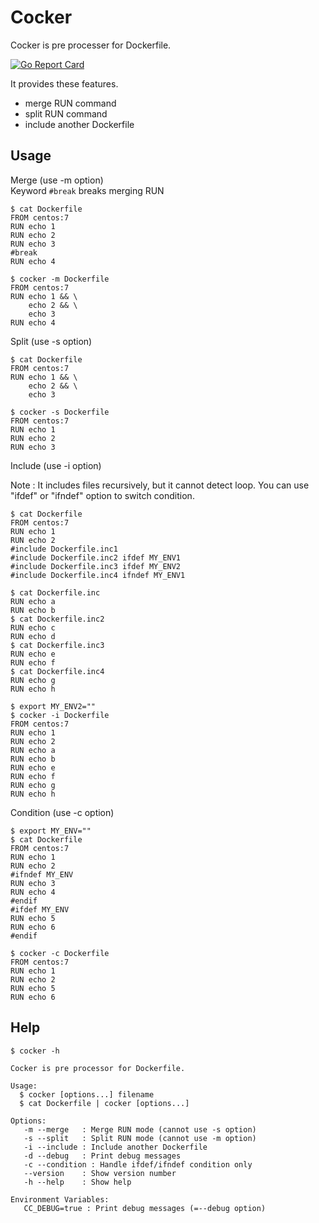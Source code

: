 # Cocker

Cocker is pre processer for Dockerfile.

[![Go Report Card](https://goreportcard.com/badge/github.com/t-matsuo/cocker)](https://goreportcard.com/report/github.com/t-matsuo/cocker)

It provides these features.

* merge RUN command 
* split RUN command
* include another Dockerfile

## Usage

Merge (use -m option)  
Keyword `#break` breaks merging RUN

```
$ cat Dockerfile
FROM centos:7
RUN echo 1
RUN echo 2
RUN echo 3
#break
RUN echo 4
```
```
$ cocker -m Dockerfile
FROM centos:7
RUN echo 1 && \
    echo 2 && \
    echo 3
RUN echo 4
```

Split (use -s option)

```
$ cat Dockerfile
FROM centos:7
RUN echo 1 && \
    echo 2 && \
    echo 3
```
```
$ cocker -s Dockerfile
FROM centos:7
RUN echo 1
RUN echo 2
RUN echo 3
```

Include (use -i option) 

Note : It includes files recursively, but it cannot detect loop. You can use "ifdef" or "ifndef" option to switch condition.

```
$ cat Dockerfile
FROM centos:7
RUN echo 1
RUN echo 2
#include Dockerfile.inc1
#include Dockerfile.inc2 ifdef MY_ENV1
#include Dockerfile.inc3 ifdef MY_ENV2
#include Dockerfile.inc4 ifndef MY_ENV1
```
```
$ cat Dockerfile.inc 
RUN echo a
RUN echo b
$ cat Dockerfile.inc2
RUN echo c
RUN echo d
$ cat Dockerfile.inc3
RUN echo e
RUN echo f
$ cat Dockerfile.inc4
RUN echo g
RUN echo h
```
```
$ export MY_ENV2=""
$ cocker -i Dockerfile
FROM centos:7
RUN echo 1
RUN echo 2
RUN echo a
RUN echo b
RUN echo e
RUN echo f
RUN echo g
RUN echo h
```

Condition (use -c option)

```
$ export MY_ENV=""
$ cat Dockerfile
FROM centos:7
RUN echo 1
RUN echo 2
#ifndef MY_ENV
RUN echo 3
RUN echo 4
#endif
#ifdef MY_ENV
RUN echo 5
RUN echo 6
#endif
```
```
$ cocker -c Dockerfile
FROM centos:7
RUN echo 1
RUN echo 2
RUN echo 5
RUN echo 6
```

## Help

```
$ cocker -h

Cocker is pre processor for Dockerfile.

Usage:
  $ cocker [options...] filename
  $ cat Dockerfile | cocker [options...]

Options:
   -m --merge   : Merge RUN mode (cannot use -s option)
   -s --split   : Split RUN mode (cannot use -m option)
   -i --include : Include another Dockerfile
   -d --debug   : Print debug messages
   -c --condition : Handle ifdef/ifndef condition only
   --version    : Show version number
   -h --help    : Show help

Environment Variables:
   CC_DEBUG=true : Print debug messages (=--debug option)

```
